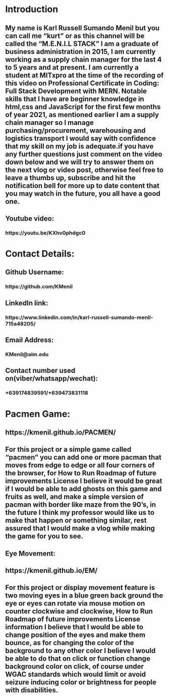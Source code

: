 <h1>Introduction</h1>
<h2>My name is Karl Russell Sumando Menil but you can call me “kurt” or as this channel will be called the “M.E.N.I.L STACK” I am a graduate of business administration in 2015, I am currently working as a supply chain manager for the last 4 to 5 years and at present. I am currently a student at MITxpro at the time of the recording of this video on Professional Certificate in Coding: Full Stack Development with MERN. Notable skills that I have are beginner knowledge in html,css and JavaScript for the first few months of year 2021, as mentioned earlier I am a supply chain manager so I manage purchasing/procurement, warehousing and logistics transport I would say with confidence that my skill on my job is adequate.if you have any further questions just comment on the video down below and we will try to answer them on the next vlog or video post, otherwise feel free to leave a thumbs up, subscribe and hit the notification bell for more up to date content that you may watch in the future, you all have a good one.</h2>

<h2>Youtube video:</h2> 
<h3>https://youtu.be/KXhv0phdgc0</h3>

<h1>Contact Details:</h1>
<h2>Github Username:</h2> 
<h3>https://github.com/KMenil</h3> 
<h2>LinkedIn link:</h2> 
<h3>https://www.linkedin.com/in/karl-russell-sumando-menil-715a48205/</h3>
<h2>Email Address:</h2>
<h3>KMenil@aim.edu</h3>
<h2>Contact number used on(viber/whatsapp/wechat):</h2>
<h3>+639174839591/+639473831118</h3>

<h1>Pacmen Game:</h1>
<h2>https://kmenil.github.io/PACMEN/<h2>
<h2>For this project or a simple game called “pacmen” you can add one or more pacman that moves from edge to edge or all four corners of the browser, for How to Run Roadmap of future improvements License I believe it would be great if I would be able to add ghosts on this game and fruits as well, and make a simple version of pacman with border like maze from the 90’s, in the future I think my professor would like us to make that happen or something similar, rest assured that I would make a vlog while making the game for you to see.</h2>

<h2>Eye Movement:</h2>
<h2>https://kmenil.github.io/EM/</h2>
<h2> For this project or display movement feature is two moving eyes in a blue green back ground the eye or eyes can rotate via mouse motion on counter clockwise and clockwise, How to Run Roadmap of future improvements License information I believe that I would be able to change position of the eyes and make them bounce, as for changing the color of the background to any other color I believe I would be able to do that on click or function change background color on click, of course under WGAC standards which would limit or avoid seizure inducing color or brightness for people with disabilities.</h2>
